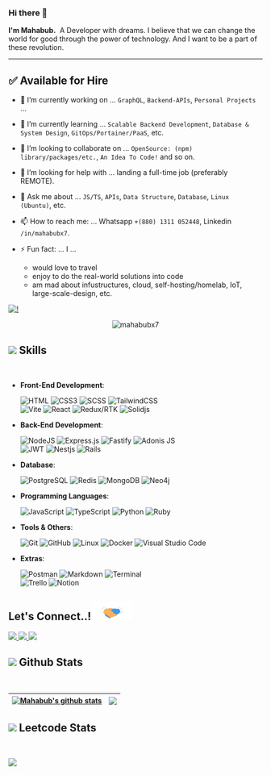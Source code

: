 ### Hi there 👋

**I'm Mahabub.**
&nbsp;A Developer with dreams. I believe that we can change the world for good through the power of technology. And I want to be a part of these revolution.
<hr>

## ✅ Available for Hire

- 🔭 I’m currently working on ... `GraphQL`, `Backend-APIs`, `Personal Projects` ...
- 🌱 I’m currently learning ... `Scalable Backend Development`, `Database & System Design`, `GitOps/Portainer/PaaS`, etc.
- 👯 I’m looking to collaborate on ... `OpenSource: (npm) library/packages/etc.`, `An Idea To Code!` and so on.

- 🤔 I’m looking for help with ... landing a full-time job (preferably REMOTE). 
- 💬 Ask me about ... `JS/TS`, `APIs`, `Data Structure`, `Database`, `Linux (Ubuntu)`, etc.
- 📫 How to reach me: ... Whatsapp `+(880) 1311 052448`, Linkedin `/in/mahabubx7`.
- ⚡ Fun fact: ... I ...
  - would love to travel
  - enjoy to do the real-world solutions into code
  - am mad about infustructures, cloud, self-hosting/homelab, IoT, large-scale-design, etc.
 

<a target="__blank" href="https://mahabubx7.vercel.app/"><img alt="!" src="https://img.shields.io/badge/Vist%20My%20Website%20-%27E34F27.svg?style=for-the-badge&logoColor=white" /></a>

<p align="center"> <img src="https://komarev.com/ghpvc/?username=mahabubx7&label=Profile%20views&color=0e75b6&style=flat" alt="mahabubx7" /> </p>

## <img src="https://media2.giphy.com/media/QssGEmpkyEOhBCb7e1/giphy.gif?cid=ecf05e47a0n3gi1bfqntqmob8g9aid1oyj2wr3ds3mg700bl&rid=giphy.gif" width ="25"><b> Skills</b>
<br>

<p align="center">

    
- **Front-End Development**:

   ![HTML](https://img.shields.io/badge/HTML5%20-%23E34F26.svg?style=for-the-badge&logo=html5&logoColor=white)
   ![CSS3](https://img.shields.io/badge/CSS%20-%231572B6.svg?style=for-the-badge&logo=css3&logoColor=white)
   ![SCSS](https://img.shields.io/badge/scss-%23BF4080.svg?style=for-the-badge&logo=sass&logoColor=white)
   ![TailwindCSS](https://img.shields.io/badge/tailwind&nbsp;css-%2338B2AC.svg?style=for-the-badge&logo=tailwind-css&logoColor=white)
  <br />
   ![Vite](https://img.shields.io/badge/vite-%23EDEDED.svg?style=for-the-badge&logo=vite&logoColor=blue)
   ![React](https://img.shields.io/badge/react-%23333333.svg?style=for-the-badge&logo=react&logoColor=%2361DAFB)
   ![Redux/RTK](https://img.shields.io/badge/redux-%23764ABC.svg?style=for-the-badge&logo=redux&logoColor=white)
   ![Solidjs](https://img.shields.io/badge/solid%20js-%232C4F7C.svg?style=for-the-badge&logo=solid&logoColor=white)
   
   

- **Back-End Development**:
	
   ![NodeJS](https://img.shields.io/badge/node.js-6DA55F?style=for-the-badge&logo=node.js&logoColor=white)
   ![Express.js](https://img.shields.io/badge/express.js-%23404d59.svg?style=for-the-badge&logo=express&logoColor=%2361DAFB)
   ![Fastify](https://img.shields.io/badge/fastify-%231F1F1F.svg?style=for-the-badge&logo=fastify)
   ![Adonis JS](https://img.shields.io/badge/Adonis%20JS-%23003366.svg?style=for-the-badge&logo=adonisjs&logoColor=white)
   <br />
   ![JWT](https://img.shields.io/badge/JWT-%23E0234E?style=for-the-badge&logo=JSON%20web%20tokens)
   ![Nestjs](https://img.shields.io/badge/nest%20js-%23E0234E.svg?style=for-the-badge&logo=nestjs)
   ![Rails](https://img.shields.io/badge/ruby%20on%20rails-%23CC0000.svg?style=for-the-badge&logo=rubyonrails&logoColor=white)
   
	
	
- **Database**:

  ![PostgreSQL](https://img.shields.io/badge/PostgreSQL-%23336791.svg?style=for-the-badge&logo=postgresql&logoColor=white)
  ![Redis](https://img.shields.io/badge/redis-%23A41E11.svg?style=for-the-badge&logo=redis&logoColor=white)
  ![MongoDB](https://img.shields.io/badge/MongoDB-%234ea94b.svg?style=for-the-badge&logo=mongodb&logoColor=white)
  ![Neo4j](https://img.shields.io/badge/neo4j-%23FDFDFD.svg?style=for-the-badge&logo=neo4j&logoColor=dark)

- **Programming Languages**:
  
  ![JavaScript](https://img.shields.io/badge/JavaScript%20-%23F7DF1E.svg?style=for-the-badge&logo=javascript&logoColor=black)
  ![TypeScript](https://img.shields.io/badge/typescript-%23007ACC.svg?style=for-the-badge&logo=typescript&logoColor=white)
  ![Python](https://img.shields.io/badge/python-%234584B6.svg?style=for-the-badge&logo=python&logoColor=white)
  ![Ruby](https://img.shields.io/badge/ruby-%23CC0000.svg?style=for-the-badge&logo=ruby&logoColor=white)
 
	
- **Tools & Others**:

    ![Git](https://img.shields.io/badge/git-%23F05033.svg?style=for-the-badge&logo=git&logoColor=white)
    ![GitHub](https://img.shields.io/badge/github-%236DB33F.svg?style=for-the-badge&logo=github&logoColor=white)
    ![Linux](https://img.shields.io/badge/linux-%23DD4814.svg?style=for-the-badge&logo=ubuntu&logoColor=white)
    ![Docker](https://img.shields.io/badge/docker-%230DB7ED.svg?style=for-the-badge&logo=docker&logoColor=white)
    ![Visual Studio Code](https://img.shields.io/badge/VS%20Code-0078d7.svg?style=for-the-badge&logo=visual-studio-code&logoColor=white)

<!-- - **Project Management**: -->
	
- **Extras**:
	
    ![Postman](https://img.shields.io/badge/Postman-FF6C37?style=for-the-badge&logo=postman&logoColor=white)
    ![Markdown](https://img.shields.io/badge/markdown-%23000000.svg?style=for-the-badge&logo=markdown&logoColor=white) 
    ![Terminal](https://img.shields.io/badge/Terminal-%23054020?style=for-the-badge&logo=gnu-bash&logoColor=white)
  <br />
    ![Trello](https://img.shields.io/badge/Trello-%23026AA7.svg?style=for-the-badge&logo=Trello&logoColor=white)
    ![Notion](https://img.shields.io/badge/notion-%23DFDFDF.svg?style=for-the-badge&logo=notion&logoColor=black)
      
</p>

## <b> Let's Connect..!</b><img src="https://github.com/0xAbdulKhalid/0xAbdulKhalid/raw/main/assets/mdImages/handshake.gif" width ="80">
<p left="center">
<a href="https://www.linkedin.com/in/mahabubx7/" target="__blank">
  <img src="https://img.shields.io/badge/linkedin-%230077B5.svg?&style=for-the-badge&logo=linkedin&logoColor=white" height=25>
</a> 

  <a href="https://wa.me/8801311052448" target="__blank">
  <img src="https://img.shields.io/badge/whatsapp-%23075E54.svg?style=for-the-badge&logo=whatsapp&logoColor=white" height=25>
</a> 
<!-- <a href="https://www.facebook.com/mahabub6333">
  <img src="https://img.shields.io/badge/Facebook-1877F2?style=for-the-badge&logo=facebook&logoColor=white" height=25>
</a> -->

<a href="mailto:mahabubx7@gmail.com">
  <img src="https://img.shields.io/badge/Gmail-D14836?style=for-the-badge&logo=gmail&logoColor=white" height=25>
</a>
</p>

## <img src="https://media.giphy.com/media/iY8CRBdQXODJSCERIr/giphy.gif" width="35"><b> Github Stats </b>
<br>

| <a href="https://github.com/mahabubx7/github-readme-stats"><img align="center" src="https://github-readme-stats.vercel.app/api?username=mahabubx7&show_icons=true&theme=buefy&hide_border=true&show=prs_merged,reviews" alt="Mahabub's github stats" /></a> | <a href="https://github.com/mahabubx7/github-readme-stats"><img align="center" src="https://github-readme-stats.vercel.app/api/top-langs/?username=mahabubx7&theme=buefy&layout=donut&hide_border=true" /></a> |
| ------------- | ------------- |

## <img src="https://media.giphy.com/media/iY8CRBdQXODJSCERIr/giphy.gif" width="35"><b> Leetcode Stats </b>
<br>

![](https://leetcard.jacoblin.cool/mahabubx7?theme=light)


<br/>

